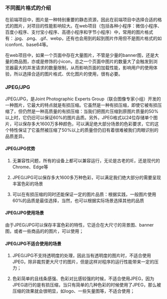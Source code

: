### 不同图片格式的介绍

在前端项目中，图片是一种特别重要的静态资源，因此在前端项目中选择合适的格式的图片，对项目的性能影响较大。在web项目（包括各种小程序：微信小程序、百度小程序、支付宝小程序、高德小程序和字节小程序）中，常用的图片格式有：.jpg、.png、.gif、webp，还有也会用到的起到图片作用但不是图片格式的如iconfont、base64等。

在web项目中，如果一个页面中存在大量图片，不管是少量的banner图，还是大量的商品图，亦或是修饰的小icon，总之一个页面中图片的数量大了会触发到浏览器最大的并发请求的数量限制，从而影响页面的加载性能，影响用户的使用体验，所以选择合适的图片格式、优化图片的使用，很有必要。

### JPEG/JPG

JPEG/JPG，是Joint Photographic Experts Group（联合图像专家小组）开发的一种图片，它最大的特点就是有损压缩。它虽然是一种有损压缩，即使它被有损压缩了，但仍然是一种高质量的有损压缩：当我们把图片压缩到原图片质量的50%以上时，它仍旧可以保证60%的图片品质。另外，JPEG格式以24位存储单个图片，可以保存多大1600万多种颜色，可以满足绝大部分场景的色彩要求，它的这个特性保证了它虽然被压缩了50%以上的质量但仍旧有着很难被我们肉眼识别的品质差异。

#### JPEG/JPG优势

1. 无兼容性问题，所有的设备上都可以兼容运行，无论是古老的IE，还是现代的Chrome、Edge等

2. JPEG/JPG可以保存多大1600多万种色彩，可以满足我们绝大部分的需要呈现丰富色彩的场景

3. 可以在有损压缩的同时还能保证一定的图片品质：根据实践，一般图片使用60%的品质是最佳选择，当然，也可以根据实际场景选择其他的品质

#### JPEG/JPG使用场景

由于JPEG/JPG可以保存丰富色彩的特性，它适合在大尺寸的背景图、banner图，或者一些商品的的图片，可以使用；


#### JPEG/JPG不适合使用的场景

1. JPEG/JPG不支持透明度的处理，因此当有透明度的图片时，不适合使用JPEG，除非裁剪更大尺寸的图片，但是这样对程序的运行性能带来一定的压力；

2. 色彩简单的且线条感强、色彩对比感较强的时候，不适合使用JPEG，因为JPEG进行的是有损压缩，当只有简单的几种色彩的时候使用了JPEG，那么被压缩的效果就会很明显，如logo、一些矢量图等，不适合使用；


